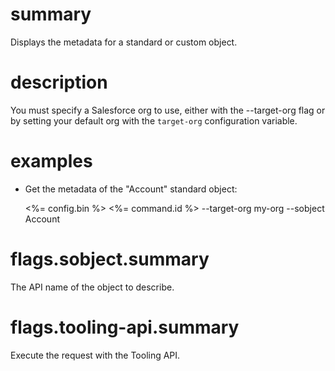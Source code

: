 # summary

Displays the metadata for a standard or custom object.

# description

You must specify a Salesforce org to use, either with the --target-org flag or by setting your default org with the `target-org` configuration variable.

# examples

- Get the metadata of the "Account" standard object:

  <%= config.bin %> <%= command.id %> --target-org my-org --sobject Account

# flags.sobject.summary

The API name of the object to describe.

# flags.tooling-api.summary

Execute the request with the Tooling API.
